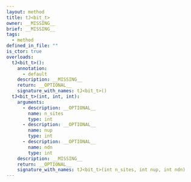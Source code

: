 ```yaml
---
layout: method
title: tJ<bit_t>
owner: __MISSING__
brief: __MISSING__
tags:
  - method
defined_in_file: ""
is_ctor: true
overloads:
  tJ<bit_t>():
    annotation:
      - default
    description: __MISSING__
    return: __OPTIONAL__
    signature_with_names: tJ<bit_t>()
  tJ<bit_t>(int, int, int):
    arguments:
      - description: __OPTIONAL__
        name: n_sites
        type: int
      - description: __OPTIONAL__
        name: nup
        type: int
      - description: __OPTIONAL__
        name: ndn
        type: int
    description: __MISSING__
    return: __OPTIONAL__
    signature_with_names: tJ<bit_t>(int n_sites, int nup, int ndn)
---
```

